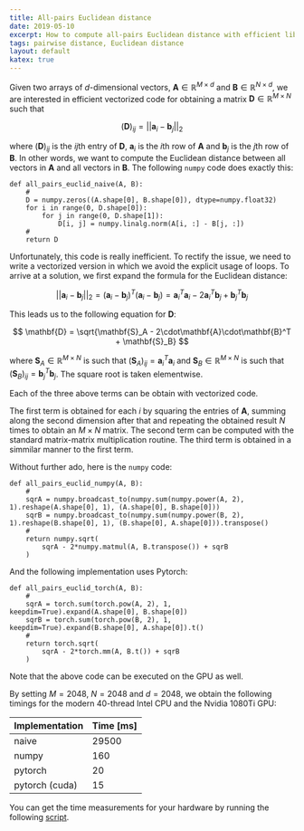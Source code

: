 ```yaml
---
title: All-pairs Euclidean distance
date: 2019-05-10
excerpt: How to compute all-pairs Euclidean distance with efficient libraries for manipulating numerical arrays (e.g., numpy and pytorch).
tags: pairwise distance, Euclidean distance
layout: default
katex: true
---
```


Given two arrays of $`d`$-dimensional vectors, $`\mathbf{A}\in\mathbb{R}^{M\times d}`$ and $`\mathbf{B}\in\mathbb{R}^{N\times d}`$, we are interested in efficient vectorized code for obtaining a matrix $`\mathbf{D}\in\mathbb{R}^{M\times N}`$ such that

$$
	(\mathbf{D})_{ij} = \vert\vert\mathbf{a}_i - \mathbf{b}_j\vert\vert_2
$$

where $`(\mathbf{D})_{ij}`$ is the $`ij`$th entry of $`\mathbf{D}`$, $`\mathbf{a}_i`$ is the $`i`$th row of $`\mathbf{A}`$ and $`\mathbf{b}_j`$ is the $`j`$th row of $`\mathbf{B}`$.
In other words, we want to compute the Euclidean distance between all vectors in $`\mathbf{A}`$ and all vectors in $`\mathbf{B}`$.
The following `numpy` code does exactly this:

```
def all_pairs_euclid_naive(A, B):
	#
	D = numpy.zeros((A.shape[0], B.shape[0]), dtype=numpy.float32)
	for i in range(0, D.shape[0]):
		for j in range(0, D.shape[1]):
			D[i, j] = numpy.linalg.norm(A[i, :] - B[j, :])
	#
	return D
```

Unfortunately, this code is really inefficient.
To rectify the issue, we need to write a vectorized version in which we avoid the explicit usage of loops.
To arrive at a solution, we first expand the formula for the Euclidean distance:

$$
	\vert\vert\mathbf{a}_i - \mathbf{b}_j\vert\vert_2=
	(\mathbf{a}_i - \mathbf{b}_j)^T(\mathbf{a}_i - \mathbf{b}_j)=
	\mathbf{a}_i^T\mathbf{a}_i - 2\mathbf{a}_i^T\mathbf{b}_j + \mathbf{b}_j^T\mathbf{b}_j
$$

This leads us to the following equation for $`\mathbf{D}`$:

$$
	\mathbf{D} = \sqrt{\mathbf{S}_A - 2\cdot\mathbf{A}\cdot\mathbf{B}^T + \mathbf{S}_B}
$$

where $`\mathbf{S}_A\in\mathbb{R}^{M\times N}`$ is such that $`(\mathbf{S}_A)_{ij}=\mathbf{a}_i^T\mathbf{a}_i`$ and
$`\mathbf{S}_B\in\mathbb{R}^{M\times N}`$ is such that $`(\mathbf{S}_B)_{ij}=\mathbf{b}_j^T\mathbf{b}_j`$.
The square root is taken elementwise.

Each of the three above terms can be obtain with vectorized code.

The first term is obtained for each $`i`$ by squaring the entries of $`\mathbf{A}`$, summing along the second dimension after that and repeating the obtained result $`N`$ times to obtain an $`M\times N`$ matrix.
The second term can be computed with the standard matrix-matrix multiplication routine.
The third term is obtained in a simmilar manner to the first term.

Without further ado, here is the `numpy` code:

```
def all_pairs_euclid_numpy(A, B):
	#
	sqrA = numpy.broadcast_to(numpy.sum(numpy.power(A, 2), 1).reshape(A.shape[0], 1), (A.shape[0], B.shape[0]))
	sqrB = numpy.broadcast_to(numpy.sum(numpy.power(B, 2), 1).reshape(B.shape[0], 1), (B.shape[0], A.shape[0])).transpose()
	#
	return numpy.sqrt(
		sqrA - 2*numpy.matmul(A, B.transpose()) + sqrB
	)
```

And the following implementation uses Pytorch:

```
def all_pairs_euclid_torch(A, B):
	#
	sqrA = torch.sum(torch.pow(A, 2), 1, keepdim=True).expand(A.shape[0], B.shape[0])
	sqrB = torch.sum(torch.pow(B, 2), 1, keepdim=True).expand(B.shape[0], A.shape[0]).t()
	#
	return torch.sqrt(
		sqrA - 2*torch.mm(A, B.t()) + sqrB
	)
```

Note that the above code can be executed on the GPU as well.

By setting $`M=2048`$, $`N=2048`$ and $`d=2048`$, we obtain the following timings for the modern 40-thread Intel CPU and the Nvidia 1080Ti GPU:

| Implementation | Time [ms] |
| -------------- | --------- |
| naive          | 29500     |
| numpy          | 160       |
| pytorch        | 20        |
| pytorch (cuda) | 15        |

You can get the time measurements for your hardware by running the following [script](code.py).
